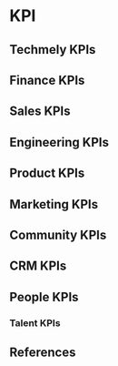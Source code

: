 # KPI

## Techmely KPIs

## Finance KPIs

## Sales KPIs

## Engineering KPIs

## Product KPIs

## Marketing KPIs

## Community KPIs

## CRM KPIs

## People KPIs

### Talent KPIs

## References